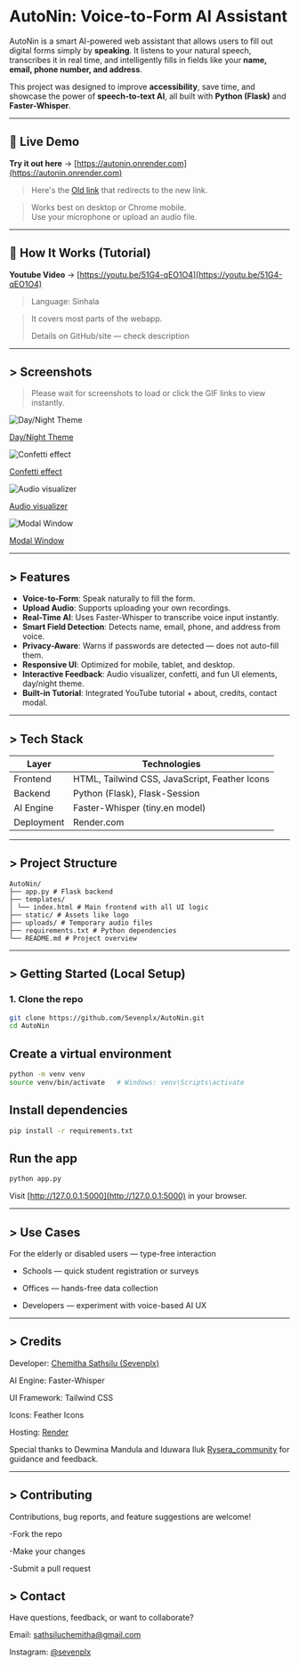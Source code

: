 # AutoNin: Voice-to-Form AI Assistant

AutoNin is a smart AI-powered web assistant that allows users to fill out digital forms simply by **speaking**. It listens to your natural speech, transcribes it in real time, and intelligently fills in fields like your **name, email, phone number, and address**.

This project was designed to improve **accessibility**, save time, and showcase the power of **speech-to-text AI**, all built with **Python (Flask)** and **Faster-Whisper**.

---

## 🔗 Live Demo

**Try it out here** → [https://autonin.onrender.com](https://autonin.onrender.com)

> Here's the [Old link](https://autonin-no00.onrender.com) that redirects to the new link.

> Works best on desktop or Chrome mobile.  
> Use your microphone or upload an audio file.

---

## 📘 How It Works (Tutorial)

**Youtube Video** → [https://youtu.be/51G4-qEO1O4](https://youtu.be/51G4-qEO1O4)
> Language: Sinhala

> It covers most parts of the webapp.
> 
> Details on GitHub/site — check description

---

## > Screenshots
>Please wait for screenshots to load or click the GIF links to view instantly.
>
![Day/Night Theme](https://github.com/user-attachments/assets/30bceafa-c5b7-4871-b750-f58ae9c0c3b2)

[Day/Night Theme](https://github.com/user-attachments/assets/6ed4bda9-bd70-4deb-85f2-5f78278c54fd)

![Confetti effect](https://github.com/user-attachments/assets/1be1c8b8-5c7e-49f7-bd02-56afc4010e6e)

[Confetti effect](https://github.com/user-attachments/assets/0ffcc0ea-0be3-48db-8e04-fbcdb1d6d1e7)

![Audio visualizer](https://github.com/user-attachments/assets/9fba1d51-b68c-46f1-b96b-c2f9867f6588)

[Audio visualizer](https://github.com/user-attachments/assets/9a99c294-fa49-4c11-b7ff-dd4a623bf91d)

![Modal Window](https://github.com/user-attachments/assets/08ee0504-81fb-4d13-976c-561e7e3b19fe)

[Modal Window](https://github.com/user-attachments/assets/3fee54b3-6cbb-4ab3-86cc-4131ac46568f)

---
## > Features

-  **Voice-to-Form**: Speak naturally to fill the form.
-  **Upload Audio**: Supports uploading your own recordings.
-  **Real-Time AI**: Uses Faster-Whisper to transcribe voice input instantly.
-  **Smart Field Detection**: Detects name, email, phone, and address from voice.
-  **Privacy-Aware**: Warns if passwords are detected — does not auto-fill them.
-  **Responsive UI**: Optimized for mobile, tablet, and desktop.
-  **Interactive Feedback**: Audio visualizer, confetti, and fun UI elements, day/night theme.
-  **Built-in Tutorial**: Integrated YouTube tutorial + about, credits, contact modal.

---

## > Tech Stack

| Layer        | Technologies                               |
|--------------|--------------------------------------------|
| Frontend     | HTML, Tailwind CSS, JavaScript, Feather Icons |
| Backend      | Python (Flask), Flask-Session              |
| AI Engine    | Faster-Whisper (tiny.en model)             |
| Deployment   | Render.com                                 |

---

## > Project Structure
```plaintext 
AutoNin/
├── app.py # Flask backend
├── templates/
│ └── index.html # Main frontend with all UI logic
├── static/ # Assets like logo
├── uploads/ # Temporary audio files
├── requirements.txt # Python dependencies
└── README.md # Project overview
```

---

## > Getting Started (Local Setup)

### 1. Clone the repo

```bash
git clone https://github.com/Sevenplx/AutoNin.git
cd AutoNin
```
## Create a virtual environment

```bash
python -m venv venv
source venv/bin/activate   # Windows: venv\Scripts\activate
```
## Install dependencies

```bash
pip install -r requirements.txt
```
 ## Run the app

 ```bash
python app.py
```
Visit [http://127.0.0.1:5000](http://127.0.0.1:5000) in your browser.

---
## > Use Cases
 For the elderly or disabled users — type-free interaction

-  Schools — quick student registration or surveys

-  Offices — hands-free data collection

-  Developers — experiment with voice-based AI UX

---
## > Credits
Developer: [Chemitha Sathsilu (Sevenplx)](https://github.com/Sevenplx)

AI Engine: Faster-Whisper

UI Framework: Tailwind CSS

Icons: Feather Icons

Hosting: [Render](https://www.render.com)

Special thanks to Dewmina Mandula and Iduwara Iluk [Rysera_community](https://www.rysera.com) for guidance and feedback.

---
## > Contributing
Contributions, bug reports, and feature suggestions are welcome!

-Fork the repo

-Make your changes

-Submit a pull request

## > Contact
Have questions, feedback, or want to collaborate?

Email: sathsiluchemitha@gmail.com

Instagram: [@sevenplx](https://www.instagram.com/sevenplx)
